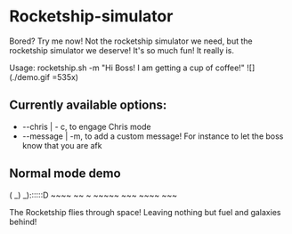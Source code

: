 # Rocketship-simulator
Bored? Try me now!
Not the rocketship simulator we need, but the rocketship simulator we deserve!
It's so much fun! It really is.

Usage:
rocketship.sh -m "Hi Boss! I am getting a cup of coffee!"
![](./demo.gif =535x)

## Currently available options:
- --chris | - c, to engage Chris mode
- --message | -m, to add a custom message! For instance to let the boss know that you are afk

## Normal mode demo
( _) _)::::::D ~~~~ ~~ ~ ~~~~~ ~~~ ~~~~ ~~~ 

The Rocketship flies through space! Leaving nothing but fuel and galaxies behind!
